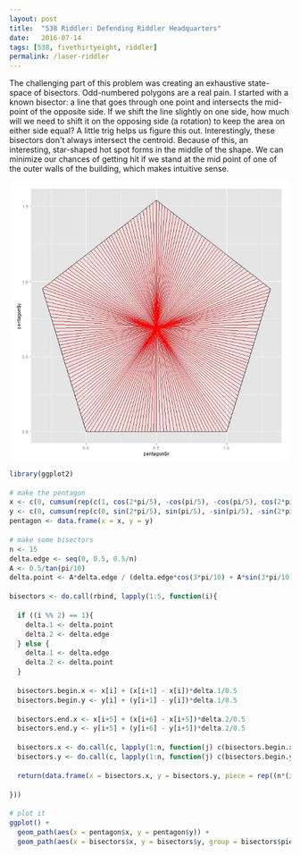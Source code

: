 ```yaml
---
layout: post
title:  "538 Riddler: Defending Riddler Headquarters"
date:   2016-07-14
tags: [538, fivethirtyeight, riddler]
permalink: /laser-riddler
---
```


The challenging part of this problem was creating an exhaustive state-space of bisectors.  Odd-numbered polygons are a real pain.  I started with a known bisector: a line that goes through one point and intersects the mid-point of the opposite side.  If we shift the line slightly on one side, how much will we need to shift it on the opposing side (a rotation) to keep the area on either side equal?  A little trig helps us figure this out.  Interestingly, these bisectors don't always intersect the centroid.  Because of this, an interesting, star-shaped hot spot forms in the middle of the shape.  We can minimize our chances of getting hit if we stand at the mid point of one of the outer walls of the building, which makes intuitive sense.  

<img src="/assets/img/laser-riddler.jpg" style="display:block; margin-left:auto; margin-right:auto; width: 500px;">

``` R
library(ggplot2)

# make the pentagon
x <- c(0, cumsum(rep(c(1, cos(2*pi/5), -cos(pi/5), -cos(pi/5), cos(2*pi/5))/2, each = 2)))
y <- c(0, cumsum(rep(c(0, sin(2*pi/5), sin(pi/5), -sin(pi/5), -sin(2*pi/5))/2, each = 2)))
pentagon <- data.frame(x = x, y = y)

# make some bisectors
n <- 15
delta.edge <- seq(0, 0.5, 0.5/n)
A <- 0.5/tan(pi/10)
delta.point <- A*delta.edge / (delta.edge*cos(3*pi/10) + A*sin(3*pi/10))

bisectors <- do.call(rbind, lapply(1:5, function(i){

  if ((i %% 2) == 1){
    delta.1 <- delta.point
    delta.2 <- delta.edge
  } else {
    delta.1 <- delta.edge
    delta.2 <- delta.point
  }

  bisectors.begin.x <- x[i] + (x[i+1] - x[i])*delta.1/0.5
  bisectors.begin.y <- y[i] + (y[i+1] - y[i])*delta.1/0.5

  bisectors.end.x <- x[i+5] + (x[i+6] - x[i+5])*delta.2/0.5
  bisectors.end.y <- y[i+5] + (y[i+6] - y[i+5])*delta.2/0.5

  bisectors.x <- do.call(c, lapply(1:n, function(j) c(bisectors.begin.x[j], bisectors.end.x[j])))
  bisectors.y <- do.call(c, lapply(1:n, function(j) c(bisectors.begin.y[j], bisectors.end.y[j])))

  return(data.frame(x = bisectors.x, y = bisectors.y, piece = rep((n*(i-1) + 1):(n*i), each = 2)))

}))

# plot it
ggplot() +
  geom_path(aes(x = pentagon$x, y = pentagon$y)) +
  geom_path(aes(x = bisectors$x, y = bisectors$y, group = bisectors$piece), colour = "red")

```
